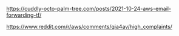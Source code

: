 https://cuddly-octo-palm-tree.com/posts/2021-10-24-aws-email-forwarding-tf/

https://www.reddit.com/r/aws/comments/qia4av/high_complaints/